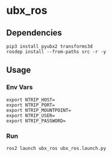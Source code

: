 # ubx_ros

## Dependencies

```shell
pip3 install pyubx2 transforms3d
rosdep install --from-paths src -r -y
```

## Usage

### Env Vars

```shell
export NTRIP_HOST=
export NTRIP_PORT=
export NTRIP_MOUNTPOINT=
export NTRIP_USER=
export NTRIP_PASSWORD=
```

### Run

```shell
ros2 launch ubx_ros ubx_ros.launch.py
```

